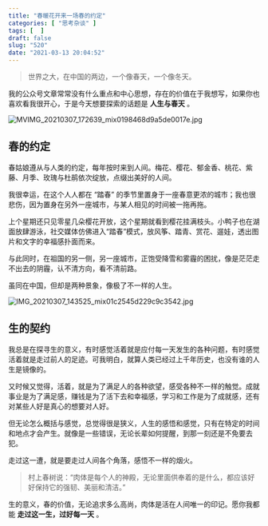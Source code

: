 ```yaml
---
title: "春暖花开来一场春的约定"
categories: [ "思考杂谈" ]
tags: [  ]
draft: false
slug: "520"
date: "2021-03-13 20:04:52"
---
```


> 世界之大，在中国的两边，一个像春天，一个像冬天。

我的公众号文章常常没有什么重点和中心思想，存在的价值在于我想写，如果你也喜欢看我很开心，于是今天想要探索的话题是 **人生与春天** 。

![MVIMG_20210307_172639_mix0198468d9a5de0017e.jpg](https://imagehost-cdn.frytea.com/images/2021/03/07/MVIMG_20210307_172639_mix0198468d9a5de0017e.jpg)

## 春的约定

春姑娘遵从与人类的约定，每年按时来到人间。梅花、樱花、郁金香、桃花、紫藤、月季、玫瑰与杜鹃依次绽放，点缀出美好的人间。

我很幸运，在这个人人都在 “踏春” 的季节里置身于一座春意更浓的城市；我也很悲伤，因为置身在另外一座城市，与某人相见的时间被一拖再拖。

上个星期还只见零星几朵樱花开放，这个星期就看到樱花挂满枝头。小鸭子也在湖面放肆游泳，社交媒体仿佛进入“踏春”模式，放风筝、踏青、赏花、遛娃，透出图片和文字的幸福感扑面而来。

与此同时，在祖国的另一侧，另一座城市，正饱受降雪和雾霾的困扰，像是茫茫走不出去的阴霾，认不清方向，看不清前路。

虽同在中国，但却是两种景象，像极了不一样的人生。

![IMG_20210307_143525_mix01c2545d229c9c3542.jpg](https://imagehost-cdn.frytea.com/images/2021/03/07/IMG_20210307_143525_mix01c2545d229c9c3542.jpg)

## 生的契约

我总是在探寻生的意义，有时感觉活着就是应付每一天发生的各种问题，有时感觉活着就是走过前人的足迹。可我明白，就算人类已经过上千年历史，也没有谁的人生是镜像的。

又时候又觉得，活着，就是为了满足人的各种欲望，感受各种不一样的触觉。成就事业是为了满足感，赚钱是为了活下去和幸福感，学习和工作是为了成就感，还有对某些人好是真心的想要对人好。

但无论怎么概括与感觉，总觉得很是狭义，人生的感悟和感觉，只有在特定的时间和地点才会产生。就像是一些错误，无论长辈如何提醒，到那一刻还是不免要去犯。

走过这一遭，就是要走过人间各个角落，感悟不一样的烟火。

> 村上春树说：“肉体是每个人的神殿，无论里面供奉着的是什么，都应该好好保持它的强韧、美丽和清洁。”

生的意义，春的价值，无论追求多么高尚，肉体是活在人间唯一的印记。愿你我都能 **走过这一生，过好每一天** 。
